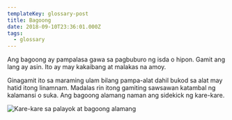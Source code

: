 ```yaml
---
templateKey: glossary-post
title: Bagoong
date: 2018-09-10T23:36:01.000Z
tags:
  - glossary
---
```


Ang bagoong ay pampalasa gawa sa pagbuburo ng isda o hipon. Gamit ang lang ay asin. Ito ay may kakaibang at malakas na amoy.

Ginagamit ito sa maraming ulam bilang pampa-alat dahil bukod sa alat may hatid itong linamnam. Madalas rin itong gamiting sawsawan katambal ng kalamansi o suka. Ang bagoong alamang naman ang sidekick ng kare-kare.

![Kare-kare sa palayok at bagoong alamang](/static/images/kare-kare-bagoong-alamang.jpg?nf_resize=fit&w=960)
